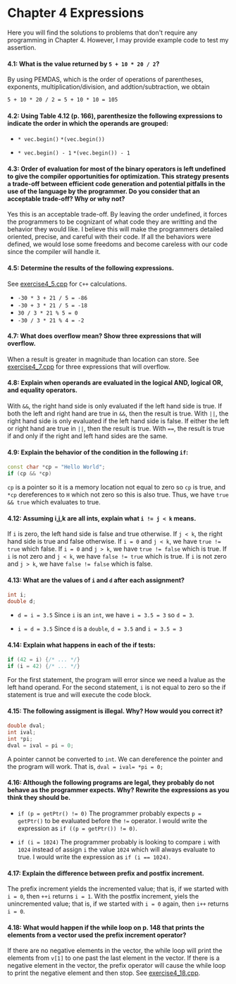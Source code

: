 # Chapter 4 Expressions

Here you will find the solutions to problems that don't require any programming
in Chapter 4.
However, I may provide example code to test my assertion.

#### 4.1: What is the value returned by `5 + 10 * 20 / 2`?
By using PEMDAS, which is the order of operations of parentheses, exponents,
multiplication/division, and addtion/subtraction, we obtain
```latex
5 + 10 * 20 / 2 = 5 + 10 * 10 = 105
```

#### 4.2: Using Table 4.12 (p. 166), parenthesize the following expressions to indicate the order in which the operands are grouped:
- `* vec.begin()`
`*(vec.begin())`

- `* vec.begin() - 1`
`*(vec.begin()) - 1`

#### 4.3: Order of evaluation for most of the binary operators is left undefined to give the compiler opportunities for optimization. This strategy presents a trade-off between efficient code generation and potential pitfalls in the use of the language by the programmer. Do you consider that an acceptable trade-off? Why or why not?
Yes this is an acceptable trade-off.
By leaving the order undefined, it forces the programmers to be cognizant of
what code they are writting and the behavior they would like.
I believe this will make the programmers detailed oriented, precise, and careful with their code.
If all the behaviors were defined, we would lose some freedoms and become careless with our code since the compiler will handle it.

#### 4.5: Determine the results of the following expressions.
See [exercise4_5.cpp](https://github.com/dwsmith1983/Cpp-Primer/blob/master/Chapter4/exercise4_5.cpp) for `C++` calculations.

- `-30 * 3 + 21 / 5 = -86`
- `-30 + 3 * 21 / 5 = -18`
- `30 / 3 * 21 % 5 = 0`
- `-30 / 3 * 21 % 4 = -2`

#### 4.7: What does overflow mean? Show three expressions that will overflow.

When a result is greater in magnitude than location can store.
See [exercise4_7.cpp](https://github.com/dwsmith1983/Cpp-Primer-5th-Edition/blob/master/Chapter4/exercise4_7.cpp) for three expressions that will overflow.

#### 4.8: Explain when operands are evaluated in the logical AND, logical OR, and equality operators.
With `&&`, the right hand side is only evaluated if the left hand side is true.
If both the left and right hand are true in `&&`, then the result is true.
With `||`, the right hand side is only evaluated if the left hand side is
false.
If either the left or right hand are true in `||`, then the result is true.
With `==`, the result is true if and only if the right and left hand sides are
the same.

#### 4.9: Explain the behavior of the condition in the following `if`:
```c++
const char *cp = "Hello World";
if (cp && *cp)
```
`cp` is a pointer so it is a memory location not equal to zero so `cp` is true,
and `*cp` dereferences to `H` which not zero so this is also true.
Thus, we have `true && true` which evaluates to true.

#### 4.12: Assuming i,j,k are all ints, explain what `i != j < k` means.
If `i` is zero, the left hand side is false and true otherwise.
If `j < k`, the right hand side is true and false otherwise.
If `i = 0` and `j < k`, we have `true != true` which false.
If `i = 0` and `j > k`, we have `true != false` which is true.
If `i` is not zero and `j < k`, we have `false != true` which is true.
If `i` is not zero and `j > k`, we have `false != false` which is false.

#### 4.13: What are the values of `i` and `d` after each assignment?
```c++
int i;
double d;
```
- `d = i = 3.5`
Since `i` is an `int`, we have `i = 3.5 = 3` so `d = 3`.

- `i = d = 3.5`
Since `d` is a `double`, `d = 3.5` and `i = 3.5 = 3`

#### 4.14: Explain what happens in each of the if tests:
```c++
if (42 = i) {/* ... */}
if (i = 42) {/* ... */}
```
For the first statement, the program will error since we need a lvalue as the
left hand operand.
For the second statement, `i` is not equal to zero so the if statement is true
and will execute the code block.

#### 4.15: The following assigment is illegal. Why? How would you correct it?
```c++
double dval;
int ival;
int *pi;
dval = ival = pi = 0;
```
A pointer cannot be converted to `int`.
We can dereference the pointer and the program will work.
That is, `dval = ival= *pi = 0;`

#### 4.16: Although the following programs are legal, they probably do not behave as the programmer expects. Why? Rewrite the expressions as you think they should be.
- `if (p = getPtr() != 0)`
The programmer probably expects `p = getPtr()` to be evaluated before the
`!=` operator.
I would write the expression as `if ((p = getPtr()) != 0)`.

- `if (i = 1024)`
The programmer probably is looking to compare `i` with `1024` instead of assign
`i` the value `1024` which will always evaluate to true.
I would write the expression as `if (i == 1024)`.

#### 4.17: Explain the difference between prefix and postfix increment.
The prefix increment yields the incremented value; that is, if we started with
`i = 0`, then `++i` returns `i = 1`.
With the postfix increment, yiels the unincremented value; that is, if we
started with `i = 0` again, then `i++` returns `i = 0`.

#### 4.18: What would happen if the while loop on p. 148 that prints the elements from a vector used the prefix increment operator?
If there are no negative elements in the vector, the while loop will print the
elements from `v[1]` to one past the last element in the vector.
If there is a negative element in the vector, the prefix operator will cause
the while loop to print the negative element and then stop.
See [exercise4_18.cpp]().

